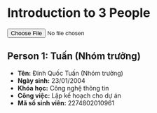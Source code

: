 <!DOCTYPE html>
<html lang="en">

<body>
    <div class="container">
        <h1>Introduction to 3 People</h1>
        <div class="background-upload">
            <input type="file" id="background-image" accept="image/*" onchange="changeBackground(event)">
            <label for="background-image"></label>
        </div>
        <div class="person">
            <div class="avatar">
                <img src="avatar.jpg" alt="">
            </div>
            <div class="info">
                <h2>Person 1: Tuấn (Nhóm trưởng)</h2>
                <ul>
                    <li><strong>Tên:</strong> Đinh Quốc Tuấn (Nhóm trưởng)</li>
                    <li><strong>Ngày sinh:</strong> 23/01/2004</li>
                    <li><strong>Khóa học:</strong> Công nghệ thông tin</li>
                    <li><strong>Công việc:</strong> Lập kế hoạch cho dự án</li>
                    <li><strong>Mã số sinh viên:</strong> 2274802010961</li>
                </ul>
            </div>
        </div>
    </div>
</body>
</html>
